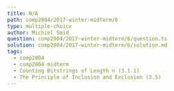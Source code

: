 ```yaml
---
title: N/A
path: comp2804/2017-winter-midterm/6
type: multiple-choice
author: Michiel Smid
question: comp2804/2017-winter-midterm/6/question.ts
solution: comp2804/2017-winter-midterm/6/solution.md
tags:
  - comp2804
  - comp2804-midterm
  - Counting Bitstrings of Length n (3.1.1)
  - The Principle of Inclusion and Exclusion (3.5)
---
```

